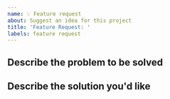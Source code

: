 ```yaml
---
name: 💡 Feature request
about: Suggest an idea for this project
title: 'Feature Request: '
labels: feature request
---
```


## Describe the problem to be solved

## Describe the solution you'd like
